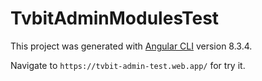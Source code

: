 # TvbitAdminModulesTest

This project was generated with [Angular CLI](https://github.com/angular/angular-cli) version 8.3.4.

Navigate to `https://tvbit-admin-test.web.app/` for try it.

